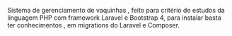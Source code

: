 Sistema de gerenciamento de vaquinhas , feito para critério de estudos da linguagem PHP com framework Laravel e Bootstrap 4, para instalar basta ter conhecimentos , em migrations do Laravel e Composer.
